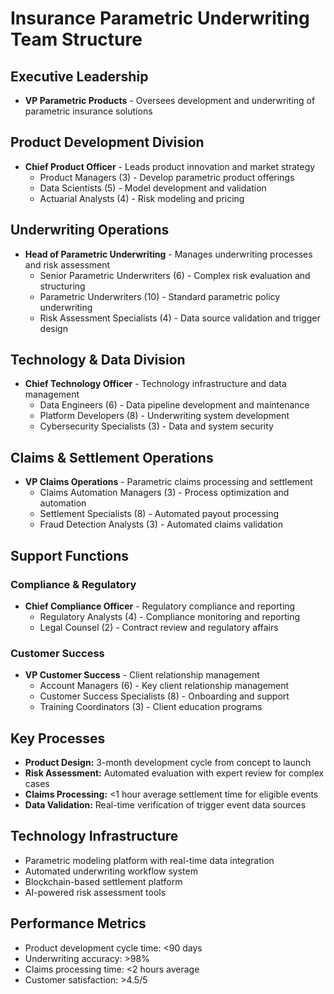 # Insurance Parametric Underwriting Team Structure

## Executive Leadership
- **VP Parametric Products** - Oversees development and underwriting of parametric insurance solutions

## Product Development Division
- **Chief Product Officer** - Leads product innovation and market strategy
  - Product Managers (3) - Develop parametric product offerings
  - Data Scientists (5) - Model development and validation
  - Actuarial Analysts (4) - Risk modeling and pricing

## Underwriting Operations
- **Head of Parametric Underwriting** - Manages underwriting processes and risk assessment
  - Senior Parametric Underwriters (6) - Complex risk evaluation and structuring
  - Parametric Underwriters (10) - Standard parametric policy underwriting
  - Risk Assessment Specialists (4) - Data source validation and trigger design

## Technology & Data Division
- **Chief Technology Officer** - Technology infrastructure and data management
  - Data Engineers (6) - Data pipeline development and maintenance
  - Platform Developers (8) - Underwriting system development
  - Cybersecurity Specialists (3) - Data and system security

## Claims & Settlement Operations
- **VP Claims Operations** - Parametric claims processing and settlement
  - Claims Automation Managers (3) - Process optimization and automation
  - Settlement Specialists (8) - Automated payout processing
  - Fraud Detection Analysts (3) - Automated claims validation

## Support Functions
### Compliance & Regulatory
- **Chief Compliance Officer** - Regulatory compliance and reporting
  - Regulatory Analysts (4) - Compliance monitoring and reporting
  - Legal Counsel (2) - Contract review and regulatory affairs

### Customer Success
- **VP Customer Success** - Client relationship management
  - Account Managers (6) - Key client relationship management
  - Customer Success Specialists (8) - Onboarding and support
  - Training Coordinators (3) - Client education programs

## Key Processes
- **Product Design:** 3-month development cycle from concept to launch
- **Risk Assessment:** Automated evaluation with expert review for complex cases
- **Claims Processing:** <1 hour average settlement time for eligible events
- **Data Validation:** Real-time verification of trigger event data sources

## Technology Infrastructure
- Parametric modeling platform with real-time data integration
- Automated underwriting workflow system
- Blockchain-based settlement platform
- AI-powered risk assessment tools

## Performance Metrics
- Product development cycle time: <90 days
- Underwriting accuracy: >98%
- Claims processing time: <2 hours average
- Customer satisfaction: >4.5/5